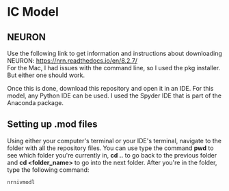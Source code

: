 # IC Model

## NEURON
Use the following link to get information and instructions about downloading NEURON: https://nrn.readthedocs.io/en/8.2.7/  
For the Mac, I had issues with the command line, so I used the pkg installer. But either one should work.  

Once this is done, download this repository and open it in an IDE. For this model, any Python IDE can be used. I used the Spyder IDE that is part of the Anaconda package.  

## Setting up .mod files
Using either your computer's terminal or your IDE's terminal, navigate to the folder with all the repository files. You can use type the command **pwd** to see which folder you're currently in, **cd ..** to go back to the previous folder and **cd <folder_name>** to go into the next folder. After you're in the folder, type the following command:
```
nrnivmodl
```




